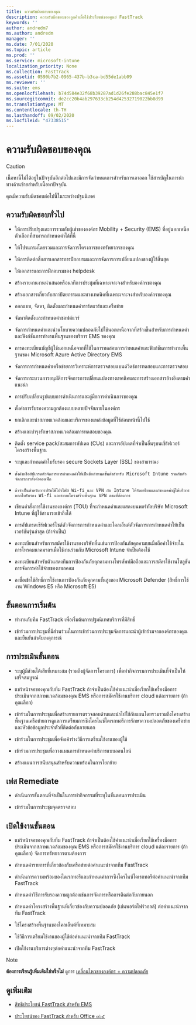 ```yaml
---
title: ความรับผิดชอบของคุณ
description: ความรับผิดชอบของลูกค้าเมื่อใช้ประโยชน์ของศูนย์ FastTrack
keywords: ''
author: andredm7
ms.author: andredm
manager: ''
ms.date: 7/01/2020
ms.topic: article
ms.prod: ''
ms.service: microsoft-intune
localization_priority: None
ms.collection: FastTrack
ms.assetid: 0590b7b2-0965-437b-b3ca-bd55de1abb09
ms.reviewer: ''
ms.suite: ems
ms.openlocfilehash: b74d584e32f68b39287ad1d26fe288bac845e1f7
ms.sourcegitcommit: de2cc20b4ab297633cb254d42532719022bb8d99
ms.translationtype: MT
ms.contentlocale: th-TH
ms.lasthandoff: 09/02/2020
ms.locfileid: "47338515"
---
```

# <a name="your-responsibilities"></a>ความรับผิดชอบของคุณ

> [!CAUTION]
> เนื้อหานี้ไม่ได้อยู่ในปัจจุบันอีกต่อไปและมีการจัดกำหนดการสำหรับการเอาออก ใช้สารบัญในการนำทางด้านซ้ายสำหรับเนื้อหาปัจจุบัน

คุณมีความรับผิดชอบต่อไปนี้ในระหว่างปฐมนิเทศ

## <a name="general-responsibilities"></a>ความรับผิดชอบทั่วไป

-   ให้การปรับปรุงและการรวมกับผู้เช่าขององค์กร Mobility + Security (EMS) ที่อยู่นอกเหนือตัวเลือกที่สามารถกำหนดค่าได้ที่นี่

-   ให้โปรแกรมโดยรวมและการจัดการโครงการของทรัพยากรของคุณ

-   ให้การติดต่อสื่อสารเอกสารการฝึกอบรมและการจัดการการเปลี่ยนแปลงของผู้ใช้สิ้นสุด

-   ให้เอกสารและการฝึกอบรมของ helpdesk

-   สร้างรายงานงานนำเสนอหรือนาทีการประชุมที่เฉพาะเจาะจงสำหรับองค์กรของคุณ

-   สร้างเอกสารเกี่ยวกับสถาปัตยกรรมและทางเทคนิคที่เฉพาะเจาะจงสำหรับองค์กรของคุณ

-   ออกแบบ, จัดหา, ติดตั้งและกำหนดค่าฮาร์ดแวร์และเครือข่าย

-   จัดหาติดตั้งและกำหนดค่าซอฟต์แวร์

-   จัดการกำหนดค่าและนำนโยบายความปลอดภัยไปใช้นอกเหนือจากที่สร้างขึ้นสำหรับการกำหนดค่าและฟังก์ชันการทำงานพื้นฐานของบริการ EMS ของคุณ

-   การลงทะเบียนบัญชีผู้ใช้นอกเหนือจากที่ใช้ในการทดสอบการกำหนดค่าและฟังก์ชันการทำงานพื้นฐานของ Microsoft Azure Active Directory EMS

-   จัดการการกำหนดค่าเครือข่ายการวิเคราะห์การตรวจสอบแบนด์วิดธ์การทดสอบและการตรวจสอบ

-   จัดการกระบวนการอนุมัติการจัดการการเปลี่ยนแปลงทางเทคนิคและการสร้างเอกสารอ้างอิงตามคำแนะนำ

-   การปรับเปลี่ยนรูปแบบการดำเนินการและคู่มือการดำเนินการของคุณ

-   ตั้งค่าการรับรองความถูกต้องแบบหลายปัจจัยภายในองค์กร

-   ยกเลิกและนำสภาพแวดล้อมและบริการของแหล่งข้อมูลที่ใช้ก่อนหน้านี้ไปใช้

-   สร้างและบำรุงรักษาสภาพแวดล้อมการทดสอบของคุณ

-   ติดตั้ง service pack/สะสมการอัปเดต (CUs) และการอัปเดตที่จำเป็นอื่นๆบนเซิร์ฟเวอร์โครงสร้างพื้นฐาน

-   ระบุและกำหนดค่าใบรับรอง secure Sockets Layer (SSL) ของสาธารณะ

-     ตั้งค่าหรืออัปเกรดตัวจัดการการกำหนดค่าให้เป็นข้อกำหนดขั้นต่ำสำหรับ Microsoft Intune รวมกับตัวจัดการการตั้งค่าคอนฟิก

-     ถ้าจำเป็นสำหรับการปรับใช้โปรไฟล์ Wi-fi และ VPN กับ Intune ให้จัดเตรียมและกำหนดค่าผู้ให้บริการออกใบรับรอง Wi-fi และระบบโครงสร้างพื้นฐาน VPN ตามที่ต้องการ

-   เขียนคำสั่งการใช้งานขององค์กร (TOU) ที่จะกำหนดค่าและแสดงบนพอร์ทัลบริษัท Microsoft Intune ที่ผู้ใช้สามารถเข้าถึงได้

-   การอัปเกรดเซิร์ฟเวอร์ไซต์ตัวจัดการการกำหนดค่าและไคลเอ็นต์ตัวจัดการการกำหนดค่าให้เป็นเวอร์ชันรุ่นล่าสุด (ถ้าจำเป็น)

-   ลงทะเบียนสำหรับการสมัครใช้งานของบริษัทอื่นเช่นการป้องกันภัยคุกคามบนมือถือค่าใช้จ่ายในการโทรคมนาคมฯลฯเมื่อใช้งานร่วมกับ Microsoft Intune จำเป็นต้องใช้

-   ลงทะเบียนสำหรับตัวแสดงทีมการป้องกันภัยคุกคามทางโทรศัพท์มือถือและการสมัครใช้งานโซลูชันการจัดการค่าใช้จ่ายของเทเลคอม

-   ลงชื่อเข้าใช้สิทธิ์การใช้งานการป้องกันภัยคุกคามขั้นสูงของ Microsoft Defender (สิทธิ์การใช้งาน Windows E5 หรือ Microsoft E5)

## <a name="initiate-phase"></a>ขั้นตอนการเริ่มต้น

-   ทำงานกับทีม FastTrack เพื่อเริ่มต้นการปฐมนิเทศบริการที่มีสิทธิ์

-   เข้าร่วมการประชุมที่มีส่วนร่วมในการเข้าร่วมการประชุมจัดการและนำผู้เข้าร่วมจากองค์กรของคุณและยืนยันลำดับเหตุการณ์

## <a name="assess-phase"></a>การประเมินขั้นตอน

-   ระบุผู้มีส่วนได้เสียที่เหมาะสม (รวมถึงผู้จัดการโครงการ) เพื่อทำกิจกรรมการประเมินที่จำเป็นให้เสร็จสมบูรณ์

-   แชร์หน้าจอของคุณกับทีม FastTrack ถ้าจำเป็นต้องใช้คำแนะนำเมื่อเรียกใช้เครื่องมือการประเมินจากสภาพแวดล้อมของคุณ EMS หรือการสมัครใช้งานบริการ cloud แต่ละรายการ (ถ้าคุณเลือก)

-   เข้าร่วมในการประชุมเพื่อสร้างรายการตรวจสอบด้านและนำไปใช้กับแผนโดยรวมรวมถึงโครงสร้างพื้นฐานเครือข่ายการดูแลการเตรียมการซิงโครไนซ์ไดเรกทอรีการรักษาความปลอดภัยของเครือข่ายและหัวข้อข้อมูลประจำตัวที่ติดต่อกับภายนอก

-   เข้าร่วมในการประชุมเพื่อจัดเค้าร่างวิธีการเตรียมใช้งานของผู้ใช้

-   เข้าร่วมการประชุมเพื่อวางแผนการกำหนดค่าบริการแบบออนไลน์

-   สร้างแผนการสนับสนุนสำหรับความพร้อมในการโยกย้าย

## <a name="remediate-phase"></a>เฟส Remediate

-   ดำเนินการขั้นตอนที่จำเป็นในการทำกิจกรรมที่ระบุในขั้นตอนการประเมิน

-   เข้าร่วมในการประชุมจุดตรวจสอบ

## <a name="enable-phase"></a>เปิดใช้งานขั้นตอน

-   แชร์หน้าจอของคุณกับทีม FastTrack ถ้าจำเป็นต้องใช้คำแนะนำเมื่อเรียกใช้เครื่องมือการประเมินจากสภาพแวดล้อมของคุณ EMS หรือการสมัครใช้งานบริการ cloud แต่ละรายการ (ถ้าคุณเลือก) จัดการทรัพยากรตามต้องการ

-   กำหนดค่ารายการที่เกี่ยวข้องกับเครือข่ายต่อคำแนะนำจากทีม FastTrack

-   ดำเนินการความพร้อมของไดเรกทอรีและกำหนดค่าการซิงโครไนซ์ไดเรกทอรีต่อคำแนะนำจากทีม FastTrack

-   กำหนดค่าวิธีการรับรองความถูกต้องเช่นการจัดการหรือการติดต่อกับภายนอก 

-   กำหนดค่าโครงสร้างพื้นฐานที่เกี่ยวข้องกับความปลอดภัย (เช่นพอร์ตไฟร์วอลล์) ต่อคำแนะนำจากทีม FastTrack

-   ใช้โครงสร้างพื้นฐานของไคลเอ็นต์ที่เหมาะสม

-   ใช้วิธีการเตรียมใช้งานของผู้ใช้ต่อคำแนะนำจากทีม FastTrack

-   เปิดใช้งานบริการต่างๆต่อคำแนะนำจากทีม FastTrack

> [!NOTE]
> **ต้องการเรียนรู้เพิ่มเติมใช่หรือไม่** ดูการ [เคลื่อนไหวขององค์กร + ความปลอดภัย](https://www.microsoft.com/cloud-platform/enterprise-mobility)

## <a name="see-also"></a>ดูเพิ่มเติม

- [สิทธิประโยชน์ FastTrack สำหรับ EMS](EMS-fasttrack-benefit-for-EMS.md)

- [ประโยชน์ของ FastTrack สำหรับ Office ๓๖๕](O365-fasttrack-benefit-for-office-365.md)

